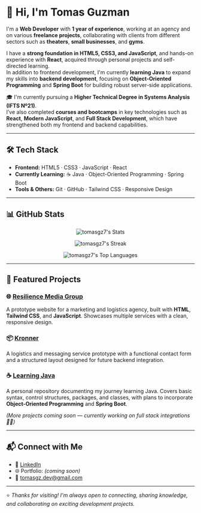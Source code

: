 # 👋 Hi, I'm Tomas Guzman

I'm a **Web Developer** with **1 year of experience**, working at an agency and on various **freelance projects**, collaborating with clients from different sectors such as **theaters**, **small businesses**, and **gyms**.

I have a **strong foundation in HTML5, CSS3, and JavaScript**, and hands-on experience with **React**, acquired through personal projects and self-directed learning.  
In addition to frontend development, I'm currently **learning Java** to expand my skills into **backend development**, focusing on **Object-Oriented Programming** and **Spring Boot** for building robust server-side applications.

🎓 I'm currently pursuing a **Higher Technical Degree in Systems Analysis (IFTS Nº21)**.  
I’ve also completed **courses and bootcamps** in key technologies such as **React**, **Modern JavaScript**, and **Full Stack Development**, which have strengthened both my frontend and backend capabilities.

---

## 🛠️ Tech Stack

- **Frontend:** HTML5 · CSS3 · JavaScript · React  
- **Currently Learning:** ☕ Java · Object-Oriented Programming · Spring Boot  
- **Tools & Others:** Git · GitHub · Tailwind CSS · Responsive Design

---

## 📊 GitHub Stats

<div align="center">

![tomasgz7's Stats](https://github-readme-stats.vercel.app/api?username=tomasgz7&theme=tokyonight&show_icons=true&hide_border=true&count_private=true)  

![tomasgz7's Streak](https://github-readme-streak-stats.herokuapp.com/?user=tomasgz7&theme=tokyonight&hide_border=true)  

![tomasgz7's Top Languages](https://github-readme-stats.vercel.app/api/top-langs/?username=tomasgz7&theme=tokyonight&show_icons=true&hide_border=true&layout=compact)

</div>

---

## 🚀 Featured Projects

### 🌐 [Resilience Media Group](https://68e64a55c2f057af362d1f88--resiliencemediagroup.netlify.app/)
A prototype website for a marketing and logistics agency, built with **HTML**, **Tailwind CSS**, and **JavaScript**. Showcases multiple services with a clean, responsive design.

### 📦 [Kronner](https://kronner-logistica-prototipo.netlify.app/)
A logistics and messaging service prototype with a functional contact form and a structured layout designed for future backend integration.

### ☕ [Learning Java](https://github.com/tomasgz7/LearningJava)
A personal repository documenting my journey learning Java. Covers basic syntax, control structures, packages, and classes, with plans to incorporate **Object-Oriented Programming** and **Spring Boot**.

*(More projects coming soon — currently working on full stack integrations 👨‍💻)*

---

## 📬 Connect with Me

- 💼 [LinkedIn](https://www.linkedin.com/in/tomasgz7/)
- 🌐 Portfolio: *(coming soon)*
- 📧 tomasgz.dev@gmail.com

---

⭐ *Thanks for visiting! I'm always open to connecting, sharing knowledge, and collaborating on exciting development projects.*
